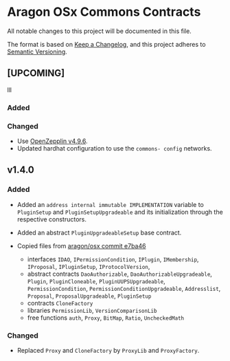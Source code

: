 # Aragon OSx Commons Contracts

All notable changes to this project will be documented in this file.

The format is based on [Keep a Changelog](https://keepachangelog.com/en/1.0.0/),
and this project adheres to [Semantic Versioning](https://semver.org/spec/v2.0.0.html).

## [UPCOMING]

lll

### Added

### Changed

- Use [OpenZepplin v4.9.6](https://github.com/OpenZeppelin/openzeppelin-contracts/releases/tag/v4.9.6).
- Updated hardhat configuration to use the `commons- config` networks.

## v1.4.0

### Added

- Added an `address internal immutable IMPLEMENTATION` variable to `PluginSetup` and `PluginSetupUpgradeable` and its initialization through the respective constructors.

- Added an abstract `PluginUpgradeableSetup` base contract.

- Copied files from [aragon/osx commit e7ba46](https://github.com/aragon/osx/tree/e7ba46026db96931d3e4a585e8f30c585906e1fc)

  - interfaces `IDAO`, `IPermissionCondition`, `IPlugin`, `IMembership`, `IProposal`, `IPluginSetup`, `IProtocolVersion`,
  - abstract contracts `DaoAuthorizable`, `DaoAuthorizableUpgradeable`, `Plugin`, `PluginCloneable`, `PluginUUPSUpgradeable`, `PermissionCondition`, `PermissionConditionUpgradeable`, `Addresslist`, `Proposal`, `ProposalUpgradeable`, `PluginSetup`
  - contracts `CloneFactory`
  - libraries `PermissionLib`, `VersionComparisonLib`
  - free functions `auth`, `Proxy`, `BitMap`, `Ratio`, `UncheckedMath`

### Changed

- Replaced `Proxy` and `CloneFactory` by `ProxyLib` and `ProxyFactory`.
